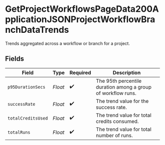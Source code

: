 # GetProjectWorkflowsPageData200ApplicationJSONProjectWorkflowBranchDataTrends

Trends aggregated across a workflow or branch for a project.


## Fields

| Field                                                        | Type                                                         | Required                                                     | Description                                                  |
| ------------------------------------------------------------ | ------------------------------------------------------------ | ------------------------------------------------------------ | ------------------------------------------------------------ |
| `p95DurationSecs`                                            | *Float*                                                      | :heavy_check_mark:                                           | The 95th percentile duration among a group of workflow runs. |
| `successRate`                                                | *Float*                                                      | :heavy_check_mark:                                           | The trend value for the success rate.                        |
| `totalCreditsUsed`                                           | *Float*                                                      | :heavy_check_mark:                                           | The trend value for total credits consumed.                  |
| `totalRuns`                                                  | *Float*                                                      | :heavy_check_mark:                                           | The trend value for total number of runs.                    |